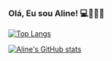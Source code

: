### Olá, Eu sou Aline! 💻👩🏽‍💻




[![Top Langs](https://github-readme-stats.vercel.app/api/top-langs/?username=AlineDsouza&layout=compact)](https://github.com/AlineDsouza/github-readme-stats)

[![Aline's GitHub stats](https://github-readme-stats.vercel.app/api?username=AlineDsouza)](https://github.com/AlineDsouza/github-readme-stats)


<!--
**AlineDsouza/AlineDsouza** is a ✨ _special_ ✨ repository because its `README.md` (this file) appears on your GitHub profile.

Here are some ideas to get you started:

- 🔭 I’m currently working on ...
- 🌱 I’m currently learning ...
- 👯 I’m looking to collaborate on ...
- 🤔 I’m looking for help with ...
- 💬 Ask me about ...
- 📫 How to reach me: ...
- 😄 Pronouns: ...
- ⚡ Fun fact: ...
-->
